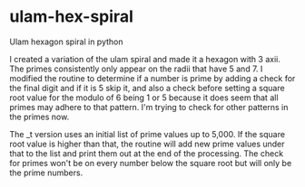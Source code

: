 # ulam-hex-spiral
Ulam hexagon spiral in python

I created a variation of the ulam spiral and made it a hexagon with 3 axii.  The primes consistently only appear on the radii that have 5 and 7. I modified the routine to determine if a number is prime by adding a check for the final digit and if it is 5 skip it, and also a check before setting a square root value for the modulo of 6 being 1 or 5 because it does seem that all primes may adhere to that pattern.  I'm trying to check for other patterns in the primes now.

The _t version uses an initial list of prime values up to 5,000. If the square root value is higher than that, the routine will add new prime values under that to the list and print them out at the end of the processing.  The check for primes won't be on every number below the square root but will only be the prime numbers.

